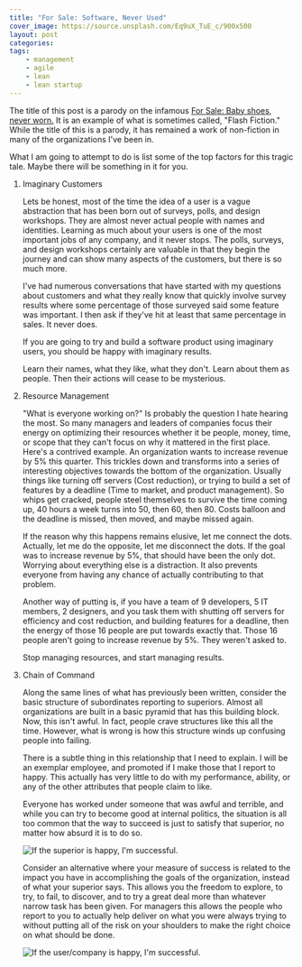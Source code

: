```yaml
---
title: "For Sale: Software, Never Used"
cover_image: https://source.unsplash.com/Eq9uX_TuE_c/900x500
layout: post
categories:
tags:
    - management
    - agile
    - lean
    - lean startup
---
```

The title of this post is a parody on the infamous [For Sale: Baby shoes, never worn.](https://en.wikipedia.org/wiki/For_sale:_baby_shoes,_never_worn)
It is an example of what is sometimes called, "Flash Fiction." While the title of this is a parody, it has remained a work
of non-fiction in many of the organizations I've been in.

What I am going to attempt to do is list some of the top factors for this tragic tale. Maybe there will be something in
it for you.

1. Imaginary Customers

    Lets be honest, most of the time the idea of a user is a vague abstraction that has been born out of surveys, polls,
    and design workshops. They are almost never actual people with names and identities. Learning as much about your users
    is one of the most important jobs of any company, and it never stops. The polls, surveys, and design workshops certainly
    are valuable in that they begin the journey and can show many aspects of the customers, but there is so much more.

    I've had numerous conversations that have started with my questions about customers and what they really know that quickly
    involve survey results where some percentage of those surveyed said some feature was important. I then ask if they've hit
    at least that same percentage in sales. It never does.

    If you are going to try and build a software product using imaginary users, you should be happy with imaginary results.

    Learn their names, what they like, what they don't. Learn about them as people. Then their actions will cease to be mysterious.

2. Resource Management
    
    "What is everyone working on?" Is probably the question I hate hearing the most. So many managers and leaders of companies
    focus their energy on optimizing their resources whether it be people, money, time, or scope that they can't focus on
    why it mattered in the first place. Here's a contrived example. An organization wants to increase revenue by 5% this
    quarter. This trickles down and transforms into a series of interesting objectives towards the bottom of the organization.
    Usually things like turning off servers (Cost reduction), or trying to build a set of features by a deadline (Time to market, 
    and product management). So whips get cracked, people steel themselves to survive the time coming up, 40 hours a week turns into 50, 
    then 60, then 80. Costs balloon and the deadline is missed, then moved, and maybe missed again.

    If the reason why this happens remains elusive, let me connect the dots. Actually, let me do the opposite, let me
    disconnect the dots. If the goal was to increase revenue by 5%, that should have been the only dot. Worrying about
    everything else is a distraction. It also prevents everyone from having any chance of actually contributing to that
    problem.

    Another way of putting is, if you have a team of 9 developers, 5 IT members, 2 designers, and you task them with
    shutting off servers for efficiency and cost reduction, and building features for a deadline, then the energy of those
    16 people are put towards exactly that. Those 16 people aren't going to increase revenue by 5%. They weren't asked to.

    Stop managing resources, and start managing results.

3. Chain of Command

    Along the same lines of what has previously been written, consider the basic structure of subordinates reporting
    to superiors. Almost all organizations are built in a basic pyramid that has this building block. Now, this isn't awful.
    In fact, people crave structures like this all the time. However, what is wrong is how this structure winds up
    confusing people into failing.

    There is a subtle thing in this relationship that I need to explain. I will be an exemplar employee, and promoted if
    I make those that I report to happy. This actually has very little to do with my performance, ability, or any of the
    other attributes that people claim to like.

    Everyone has worked under someone that was awful and terrible, and while you can try to become good at internal politics,
    the situation is all too common that the way to succeed is just to satisfy that superior, no matter how absurd it is
    to do so.
    
    ![If the superior is happy, I'm successful.]({{site.url}}/images/org_image_1.jpg)

    Consider an alternative where your measure of success is related to the impact you have in accomplishing the goals
    of the organization, instead of what your superior says. This allows you the freedom to explore, to try, to fail, to
    discover, and to try a great deal more than whatever narrow task has been given. For managers this allows the people
    who report to you to actually help deliver on what you were always trying to without putting all of the risk on your
    shoulders to make the right choice on what should be done.

    ![If the user/company is happy, I'm successful.]({{site.url}}/images/org_image_2.jpg)


